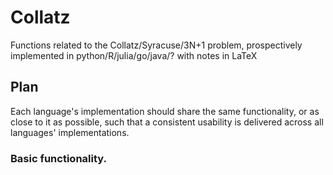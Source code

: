 # Collatz
Functions related to the Collatz/Syracuse/3N+1 problem, prospectively implemented in python/R/julia/go/java/? with notes in LaTeX
## Plan
Each language's implementation should share the same functionality, or as close to it as possible, such that a consistent usability is delivered across all languages' implementations.
### Basic functionality.

